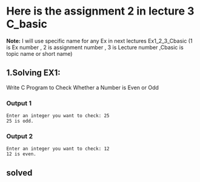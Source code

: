 # Here is the assignment 2 in lecture 3 C_basic
**Note:** I will use specific name for any Ex in next lectures Ex1_2_3_Cbasic (1 is Ex number , 2 is assignment number , 3 is Lecture number ,Cbasic is topic name or short name)
## 1.Solving EX1: 

Write C Program to Check Whether a Number is Even or Odd

### Output 1

	Enter an integer you want to check: 25
	25 is odd.

### Output 2

	Enter an integer you want to check: 12
	12 is even.

solved 
------------------------------------------------------------


